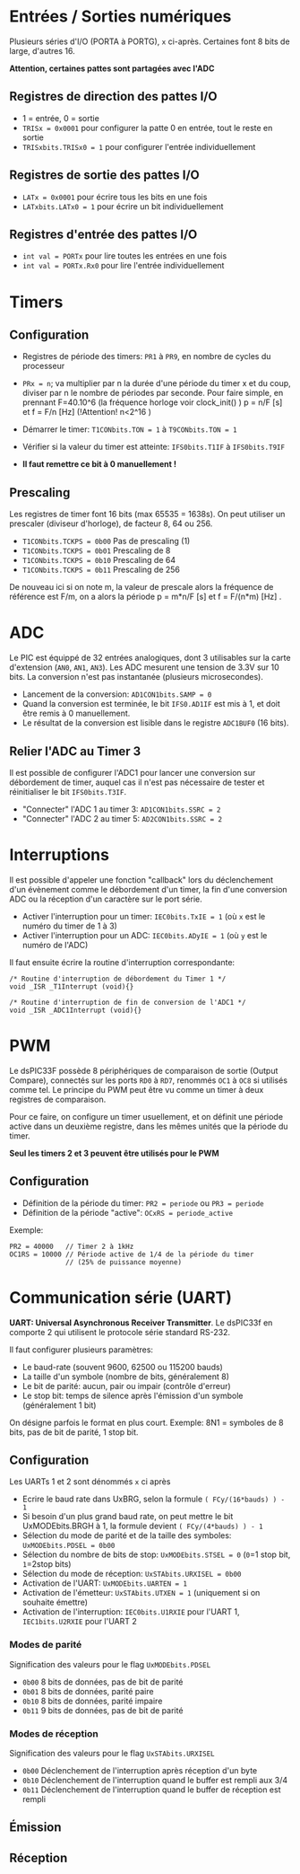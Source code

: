 # Entrées / Sorties numériques

Plusieurs séries d'I/O (PORTA à PORTG), `x` ci-après. Certaines font
8 bits de large, d'autres 16.

**Attention, certaines pattes sont partagées avec l'ADC**

## Registres de direction des pattes I/O
* 1 = entrée, 0 = sortie
* `TRISx = 0x0001` pour configurer la patte 0 en entrée, tout le reste en sortie
* `TRISxbits.TRISx0 = 1` pour configurer l'entrée individuellement

## Registres de sortie des pattes I/O
* `LATx = 0x0001` pour écrire tous les bits en une fois
* `LATxbits.LATx0 = 1` pour écrire un bit individuellement

## Registres d'entrée des pattes I/O
* `int val = PORTx` pour lire toutes les entrées en une fois
* `int val = PORTx.Rx0` pour lire l'entrée individuellement 

# Timers

## Configuration

* Registres de période des timers: `PR1` à `PR9`, en nombre de cycles du processeur
* `PRx = n`; va multiplier par n la durée d'une période du timer x et du coup, diviser par n le nombre de périodes par seconde. Pour faire simple, en prennant F=40.10^6 (la fréquence horloge voir clock_init() ) p = n/F [s] et f = F/n [Hz]  \(!Attention! n<2^16 )

* Démarrer le timer: `T1CONbits.TON = 1` à `T9CONbits.TON = 1`
* Vérifier si la valeur du timer est atteinte: `IFS0bits.T1IF` à `IFS0bits.T9IF`
* __Il faut remettre ce bit à 0 manuellement !__

## Prescaling

Les registres de timer font 16 bits (max 65535 = 1638s). On peut utiliser
un prescaler (diviseur d'horloge), de facteur 8, 64 ou 256.

* `T1CONbits.TCKPS = 0b00` Pas de prescaling (1)
* `T1CONbits.TCKPS = 0b01` Prescaling de 8
* `T1CONbits.TCKPS = 0b10` Prescaling de 64
* `T1CONbits.TCKPS = 0b11` Prescaling de 256

De nouveau ici si on note m, la valeur de prescale alors la fréquence de référence est F/m, on a alors la période p = m\*n/F [s] et f = F/(n\*m) [Hz] .

# ADC

Le PIC est équippé de 32 entrées analogiques, dont 3 utilisables sur la carte
d'extension (`AN0`, `AN1`, `AN3`). Les ADC mesurent une tension de 3.3V sur 10 bits.
La conversion n'est pas instantanée (plusieurs microsecondes). 

* Lancement de la conversion: `AD1CON1bits.SAMP = 0`
* Quand la conversion est terminée, le bit `IFS0.AD1IF` est mis à 1, et doit être
remis à 0 manuellement. 
* Le résultat de la conversion est lisible dans le registre `ADC1BUF0` (16 bits).

## Relier l'ADC au Timer 3

Il est possible de configurer l'ADC1 pour lancer une conversion sur débordement
de timer, auquel cas il n'est pas nécessaire de tester et réinitialiser le bit
`IFS0bits.T3IF`.

* "Connecter" l'ADC 1 au timer 3: `AD1CON1bits.SSRC = 2`
* "Connecter" l'ADC 2 au timer 5: `AD2CON1bits.SSRC = 2`

# Interruptions

Il est possible d'appeler une fonction "callback" lors du déclenchement d'un
évènement comme le débordement d'un timer, la fin d'une conversion ADC ou la
réception d'un caractère sur le port série.

* Activer l'interruption pour un timer: `IEC0bits.TxIE = 1` (où `x` est le numéro du timer de 1 à 3)
* Activer l'interruption pour un ADC: `IEC0bits.ADyIE = 1` (où `y` est le numéro de l'ADC)

Il faut ensuite écrire la routine d'interruption correspondante:

    /* Routine d'interruption de débordement du Timer 1 */
    void _ISR _T1Interrupt (void){}

    /* Routine d'interruption de fin de conversion de l'ADC1 */
    void _ISR _ADC1Interrupt (void){}

# PWM

Le dsPIC33F possède 8 périphériques de comparaison de sortie (Output Compare),
connectés sur les ports `RD0` à `RD7`, renommés `OC1` à `OC8` si utilisés comme
tel. Le principe du PWM peut être vu comme un timer à deux registres de comparaison.

Pour ce faire, on configure un timer usuellement, et on définit une période
active dans un deuxième registre, dans les mêmes unités que la période du timer.

__Seul les timers 2 et 3 peuvent être utilisés pour le PWM__

## Configuration

* Définition de la période du timer: `PR2 = periode` ou `PR3 = periode`
* Définition de la période "active": `OCxRS = periode_active`

Exemple:

    PR2 = 40000   // Timer 2 à 1kHz
    OC1RS = 10000 // Période active de 1/4 de la période du timer 
                  // (25% de puissance moyenne)

# Communication série (UART)

__UART: Universal Asynchronous Receiver Transmitter__. Le dsPIC33f en comporte 2
qui utilisent le protocole série standard RS-232.

Il faut configurer plusieurs paramètres:

* Le baud-rate (souvent 9600, 62500 ou 115200 bauds)
* La taille d'un symbole (nombre de bits, généralement 8)
* Le bit de parité: aucun, pair ou impair (contrôle d'erreur)
* Le stop bit: temps de silence après l'émission d'un symbole (généralement 1 bit)

On désigne parfois le format en plus court. Exemple: 8N1 = symboles de 8 bits,
pas de bit de parité, 1 stop bit.


## Configuration
Les UARTs 1 et 2 sont dénommés `x` ci après

* Ecrire le baud rate dans UxBRG, selon la formule `( FCy/(16*bauds) ) - 1`
* Si besoin d'un plus grand baud rate, on peut mettre le bit UxMODEbits.BRGH à 1, la formule devient `( FCy/(4*bauds) ) - 1`
* Sélection du mode de parité et de la taille des symboles: `UxMODEbits.PDSEL = 0b00`
* Sélection du nombre de bits de stop: `UxMODEbits.STSEL = 0` (`0`=1 stop bit, `1`=2stop bits)
* Sélection du mode de réception: `UxSTAbits.URXISEL = 0b00`
* Activation de l'UART: `UxMODEbits.UARTEN = 1`
* Activation de l'émetteur: `UxSTAbits.UTXEN = 1` (uniquement si on souhaite émettre)
* Activation de l'interruption: `IEC0bits.U1RXIE` pour l'UART 1, `IEC1bits.U2RXIE` pour l'UART 2

### Modes de parité

Signification des valeurs pour le flag `UxMODEbits.PDSEL`

* `0b00` 8 bits de données, pas de bit de parité
* `0b01` 8 bits de données, parité paire
* `0b10` 8 bits de données, parité impaire
* `0b11` 9 bits de données, pas de bit de parité

### Modes de réception

Signification des valeurs pour le flag `UxSTAbits.URXISEL`

* `0b00` Déclenchement de l'interruption après réception d'un byte
* `0b10` Déclenchement de l'interruption quand le buffer est rempli aux 3/4
* `0b11` Déclenchement de l'interruption quand le buffer de réception est rempli



## Émission


## Réception

